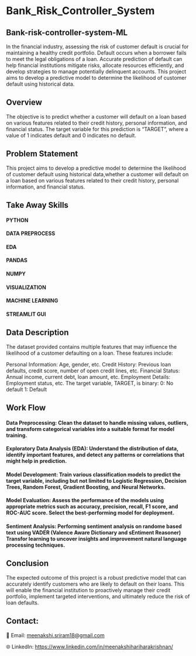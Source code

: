 # Bank_Risk_Controller_System

## Bank-risk-controller-system-ML
In the financial industry, assessing the risk of customer default is crucial for maintaining a healthy credit portfolio. Default occurs when a borrower fails to meet the legal obligations of a loan. Accurate prediction of default can help financial institutions mitigate risks, allocate resources efficiently, and develop strategies to manage potentially delinquent accounts. This project aims to develop a predictive model to determine the likelihood of customer default using historical data.

## Overview
The objective is to predict whether a customer will default on a loan based on various features related to their credit history, personal information, and financial status. The target variable for this prediction is “TARGET”, where a value of 1 indicates default and 0 indicates no default.

## Problem Statement
This project aims to develop a predictive model to determine the likelihood of customer default using historical data,whether a customer will default on a loan based on various features related to their credit history, personal information, and financial status.

## Take Away Skills
#### PYTHON
#### DATA PREPROCESS
#### EDA
#### PANDAS
#### NUMPY
#### VISUALIZATION
#### MACHINE LEARNING
#### STREAMLIT GUI

## Data Description
The dataset provided contains multiple features that may influence the likelihood of a customer defaulting on a loan. These features include:

Personal Information: Age, gender, etc.
Credit History: Previous loan defaults, credit score, number of open credit lines, etc.
Financial Status: Annual income, current debt, loan amount, etc.
Employment Details: Employment status, etc. The target variable, TARGET, is binary:
0: No default 1: Default

## Work Flow
#### Data Preprocessing: Clean the dataset to handle missing values, outliers, and transform categorical variables into a suitable format for model training.
#### Exploratory Data Analysis (EDA): Understand the distribution of data, identify important features, and detect any patterns or correlations that might help in prediction.
#### Model Development: Train various classification models to predict the target variable, including but not limited to Logistic Regression, Decision Trees, Random Forest, Gradient Boosting, and Neural Networks.
#### Model Evaluation: Assess the performance of the models using appropriate metrics such as accuracy, precision, recall, F1 score, and ROC-AUC score. Select the best-performing model for deployment.
#### Sentiment Analysis: Performing sentiment analysis on randome based text using VADER (Valence Aware Dictionary and sEntiment Reasoner) Transfor learning to uncover insights and improvement natural language processing techniques.

## Conclusion
The expected outcome of this project is a robust predictive model that can accurately identify customers who are likely to default on their loans. This will enable the financial institution to proactively manage their credit portfolio, implement targeted interventions, and ultimately reduce the risk of loan defaults.

## Contact:
📧 Email: meenakshi.sriram18@gmail.com

🌐 LinkedIn: https://www.linkedin.com/in/meenakshihariharakrishnan/

